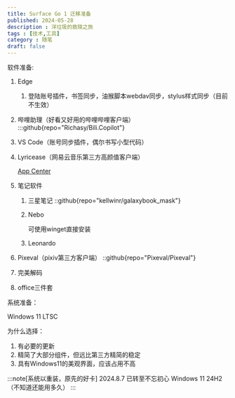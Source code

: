 ```yaml
---
title: Surface Go 1 迁移准备
published: 2024-05-28
description : 洋垃圾的救赎之旅
tags : [技术,工具]
category : 随笔
draft: false
---
```



软件准备:

1. Edge

    1. 登陆账号插件，书签同步，油猴脚本webdav同步，stylus样式同步（目前不生效）
2. 哔哩助理（好看又好用的哔哩哔哩客户端）
    :::github{repo="Richasy/Bili.Copilot"}
3. VS Code（账号同步插件，偶尔书写小型代码）
4. Lyricease（网易云音乐第三方高颜值客户端）

    [App Center](https://install.appcenter.ms/users/brandonw3612/apps/lyricease/distribution_groups/public-x64)
5. 笔记软件

    1. 三星笔记
        ::github{repo="kellwinr/galaxybook_mask"}
    2. Nebo

        可使用winget直接安装

    3. Leonardo

6. Pixeval（pixiv第三方客户端）
::github{repo="Pixeval/Pixeval"}
7. 完美解码
8. office三件套

系统准备：

Windows 11 LTSC



为什么选择：

1. 有必要的更新
2. 精简了大部分组件，但远比第三方精简的稳定
3. 具有Windows11的美观界面，应该占用不高


:::note[系统以重装，原先的好卡]
2024.8.7 已转至不忘初心 Windows 11 24H2（不知道还能用多久）
:::